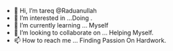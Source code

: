 - 👋 Hi, I’m tareq @Raduanullah
- 👀 I’m interested in ...Doing . 
- 🌱 I’m currently learning ... Myself
- 💞️ I’m looking to collaborate on ... Helping Myself.
- 📫 How to reach me ... Finding Passion On Hardwork.

<!---
Raduanullah/Raduanullah is a ✨ special ✨ repository because its `README.md` (this file) appears on your GitHub profile.
You can click the Preview link to take a look at your changes.
--->
